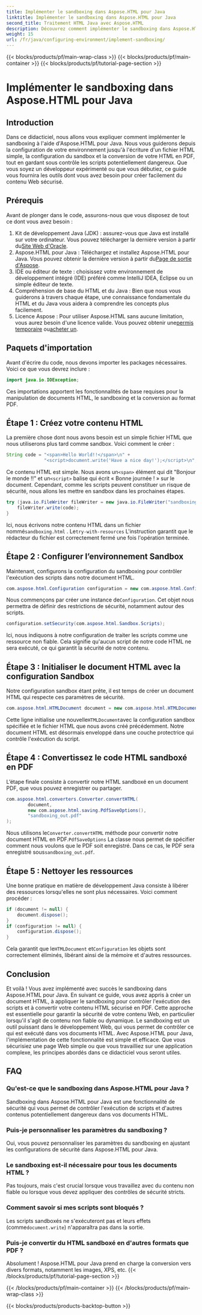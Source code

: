 ```yaml
---
title: Implémenter le sandboxing dans Aspose.HTML pour Java
linktitle: Implémenter le sandboxing dans Aspose.HTML pour Java
second_title: Traitement HTML Java avec Aspose.HTML
description: Découvrez comment implémenter le sandboxing dans Aspose.HTML pour Java pour contrôler en toute sécurité l'exécution de scripts dans vos documents HTML et les convertir en PDF.
weight: 15
url: /fr/java/configuring-environment/implement-sandboxing/
---
```


{{< blocks/products/pf/main-wrap-class >}}
{{< blocks/products/pf/main-container >}}
{{< blocks/products/pf/tutorial-page-section >}}

# Implémenter le sandboxing dans Aspose.HTML pour Java

## Introduction
Dans ce didacticiel, nous allons vous expliquer comment implémenter le sandboxing à l'aide d'Aspose.HTML pour Java. Nous vous guiderons depuis la configuration de votre environnement jusqu'à l'écriture d'un fichier HTML simple, la configuration du sandbox et la conversion de votre HTML en PDF, tout en gardant sous contrôle les scripts potentiellement dangereux. Que vous soyez un développeur expérimenté ou que vous débutiez, ce guide vous fournira les outils dont vous avez besoin pour créer facilement du contenu Web sécurisé.
## Prérequis
Avant de plonger dans le code, assurons-nous que vous disposez de tout ce dont vous avez besoin :
1.  Kit de développement Java (JDK) : assurez-vous que Java est installé sur votre ordinateur. Vous pouvez télécharger la dernière version à partir du[Site Web d'Oracle](https://www.oracle.com/java/technologies/javase-downloads.html).
2.  Aspose.HTML pour Java : Téléchargez et installez Aspose.HTML pour Java. Vous pouvez obtenir la dernière version à partir du[Page de sortie d'Aspose](https://releases.aspose.com/html/java/).
3. IDE ou éditeur de texte : choisissez votre environnement de développement intégré (IDE) préféré comme IntelliJ IDEA, Eclipse ou un simple éditeur de texte.
4. Compréhension de base du HTML et du Java : Bien que nous vous guiderons à travers chaque étape, une connaissance fondamentale du HTML et du Java vous aidera à comprendre les concepts plus facilement.
5.  Licence Aspose : Pour utiliser Aspose.HTML sans aucune limitation, vous aurez besoin d'une licence valide. Vous pouvez obtenir une[permis temporaire](https://purchase.aspose.com/temporary-license/) ou[acheter un](https://purchase.aspose.com/buy).

## Paquets d'importation
Avant d'écrire du code, nous devons importer les packages nécessaires. Voici ce que vous devrez inclure :
```java
import java.io.IOException;
```
Ces importations apportent les fonctionnalités de base requises pour la manipulation de documents HTML, le sandboxing et la conversion au format PDF.

## Étape 1 : Créez votre contenu HTML
La première chose dont nous avons besoin est un simple fichier HTML que nous utiliserons plus tard comme sandbox. Voici comment le créer :
```java
String code = "<span>Hello World!!</span>\n" +
              "<script>document.write('Have a nice day!');</script>\n";
```
 Ce contenu HTML est simple. Nous avons un`<span>` élément qui dit "Bonjour le monde !!" et un`<script>` balise qui écrit « Bonne journée ! » sur le document. Cependant, comme les scripts peuvent constituer un risque de sécurité, nous allons les mettre en sandbox dans les prochaines étapes.
```java
try (java.io.FileWriter fileWriter = new java.io.FileWriter("sandboxing.html")) {
    fileWriter.write(code);
}
```
Ici, nous écrivons notre contenu HTML dans un fichier nommé`sandboxing.html` . Le`try-with-resources` L'instruction garantit que le rédacteur du fichier est correctement fermé une fois l'opération terminée.
## Étape 2 : Configurer l’environnement Sandbox
Maintenant, configurons la configuration du sandboxing pour contrôler l'exécution des scripts dans notre document HTML.
```java
com.aspose.html.Configuration configuration = new com.aspose.html.Configuration();
```
 Nous commençons par créer une instance de`Configuration`. Cet objet nous permettra de définir des restrictions de sécurité, notamment autour des scripts.
```java
configuration.setSecurity(com.aspose.html.Sandbox.Scripts);
```
Ici, nous indiquons à notre configuration de traiter les scripts comme une ressource non fiable. Cela signifie qu'aucun script de notre code HTML ne sera exécuté, ce qui garantit la sécurité de notre contenu.
## Étape 3 : Initialiser le document HTML avec la configuration Sandbox
Notre configuration sandbox étant prête, il est temps de créer un document HTML qui respecte ces paramètres de sécurité.
```java
com.aspose.html.HTMLDocument document = new com.aspose.html.HTMLDocument("sandboxing.html", configuration);
```
 Cette ligne initialise une nouvelle`HTMLDocument`avec la configuration sandbox spécifiée et le fichier HTML que nous avons créé précédemment. Notre document HTML est désormais enveloppé dans une couche protectrice qui contrôle l'exécution du script.
## Étape 4 : Convertissez le code HTML sandboxé en PDF
L’étape finale consiste à convertir notre HTML sandboxé en un document PDF, que vous pouvez enregistrer ou partager.
```java
com.aspose.html.converters.Converter.convertHTML(
        document,
        new com.aspose.html.saving.PdfSaveOptions(),
        "sandboxing_out.pdf"
);
```
 Nous utilisons le`Converter.convertHTML` méthode pour convertir notre document HTML en PDF.`PdfSaveOptions` La classe nous permet de spécifier comment nous voulons que le PDF soit enregistré. Dans ce cas, le PDF sera enregistré sous`sandboxing_out.pdf`.
## Étape 5 : Nettoyer les ressources
Une bonne pratique en matière de développement Java consiste à libérer des ressources lorsqu'elles ne sont plus nécessaires. Voici comment procéder :
```java
if (document != null) {
    document.dispose();
}
if (configuration != null) {
    configuration.dispose();
}
```
 Cela garantit que le`HTMLDocument` et`Configuration` les objets sont correctement éliminés, libérant ainsi de la mémoire et d'autres ressources.

## Conclusion
Et voilà ! Vous avez implémenté avec succès le sandboxing dans Aspose.HTML pour Java. En suivant ce guide, vous avez appris à créer un document HTML, à appliquer le sandboxing pour contrôler l'exécution des scripts et à convertir votre contenu HTML sécurisé en PDF. Cette approche est essentielle pour garantir la sécurité de votre contenu Web, en particulier lorsqu'il s'agit de contenu non fiable ou dynamique.
Le sandboxing est un outil puissant dans le développement Web, qui vous permet de contrôler ce qui est exécuté dans vos documents HTML. Avec Aspose.HTML pour Java, l'implémentation de cette fonctionnalité est simple et efficace. Que vous sécurisiez une page Web simple ou que vous travailliez sur une application complexe, les principes abordés dans ce didacticiel vous seront utiles.
## FAQ
### Qu'est-ce que le sandboxing dans Aspose.HTML pour Java ?
Sandboxing dans Aspose.HTML pour Java est une fonctionnalité de sécurité qui vous permet de contrôler l'exécution de scripts et d'autres contenus potentiellement dangereux dans vos documents HTML.
### Puis-je personnaliser les paramètres du sandboxing ?
Oui, vous pouvez personnaliser les paramètres du sandboxing en ajustant les configurations de sécurité dans Aspose.HTML pour Java.
### Le sandboxing est-il nécessaire pour tous les documents HTML ?
Pas toujours, mais c'est crucial lorsque vous travaillez avec du contenu non fiable ou lorsque vous devez appliquer des contrôles de sécurité stricts.
### Comment savoir si mes scripts sont bloqués ?
 Les scripts sandboxés ne s'exécuteront pas et leurs effets (comme`document.write`) n'apparaîtra pas dans la sortie.
### Puis-je convertir du HTML sandboxé en d'autres formats que PDF ?
Absolument ! Aspose.HTML pour Java prend en charge la conversion vers divers formats, notamment les images, XPS, etc.
{{< /blocks/products/pf/tutorial-page-section >}}

{{< /blocks/products/pf/main-container >}}
{{< /blocks/products/pf/main-wrap-class >}}

{{< blocks/products/products-backtop-button >}}
